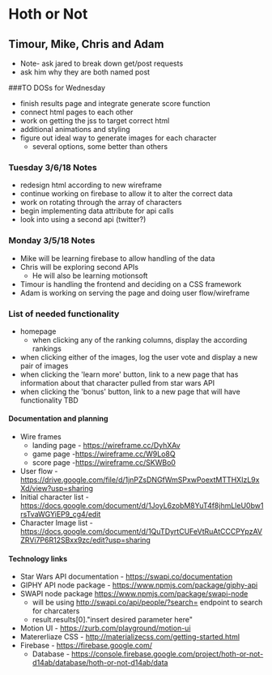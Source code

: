 # Hoth or Not
## Timour, Mike, Chris and Adam

* Note- ask jared to break down get/post requests
* ask him why they are both named post
        

###TO DOSs for Wednesday
* finish results page and integrate generate score function
* connect html pages to each other
* work on getting the jss to target correct html
* additional animations and styling
* figure out ideal way to generate images for each character
    * several options, some better than others


### Tuesday 3/6/18 Notes
* redesign html according to new wireframe
* continue working on firebase to allow it to alter the correct data
* work on rotating through the array of characters
* begin implementing data attribute for api calls
* look into using a second api (twitter?)

### Monday 3/5/18 Notes
* Mike will be learning firebase to allow handling of the data
* Chris will be exploring second APIs 
    * He will also be learning motionsoft
* Timour is handling the frontend and deciding on a CSS framework
* Adam is working on serving the page and doing user flow/wireframe

### List of needed functionality
* homepage
    * when clicking any of the ranking columns, display the according rankings
* when clicking either of the images, log the user vote and display a new pair of images
* when clicking the 'learn more' button, link to a new page that has information about that character pulled from star wars API
* when clicking the 'bonus' button, link to a new page that will have functionality TBD


#### Documentation and planning
* Wire frames
    * landing page - https://wireframe.cc/DyhXAv
    * game page -https://wireframe.cc/W9Lo8Q
    * score page -https://wireframe.cc/SKWBo0
* User flow - https://drive.google.com/file/d/1jnPZsDNGfWmSPxwPoextMTTHXIzL9xXd/view?usp=sharing
* Initial character list - https://docs.google.com/document/d/1JoyL6zobM8YuT4f8jhmLleU0bw1rsTvaWGYiEP9_cg4/edit
* Character Image list - https://docs.google.com/document/d/1QuTDyrtCUFeVtRuAtCCCPYpzAVZRVi7P6R12SBxx9zc/edit?usp=sharing

#### Technology links
* Star Wars API documentation - https://swapi.co/documentation
* GIPHY API node package - https://www.npmjs.com/package/giphy-api
* SWAPI node package https://www.npmjs.com/package/swapi-node
    * will be using http://swapi.co/api/people/?search= endpoint to search for charcaters
    * result.results[0]."insert desired parameter here"
* Motion UI - https://zurb.com/playground/motion-ui
* Matererliaze CSS - http://materializecss.com/getting-started.html
* Firebase - https://firebase.google.com/
    * Database - https://console.firebase.google.com/project/hoth-or-not-d14ab/database/hoth-or-not-d14ab/data